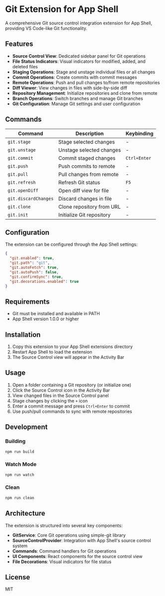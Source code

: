# Git Extension for App Shell

A comprehensive Git source control integration extension for App Shell, providing VS Code-like Git functionality.

## Features

- **Source Control View**: Dedicated sidebar panel for Git operations
- **File Status Indicators**: Visual indicators for modified, added, and deleted files
- **Staging Operations**: Stage and unstage individual files or all changes
- **Commit Operations**: Create commits with commit messages
- **Remote Operations**: Push and pull changes to/from remote repositories
- **Diff Viewer**: View changes in files with side-by-side diff
- **Repository Management**: Initialize repositories and clone from remote
- **Branch Operations**: Switch branches and manage Git branches
- **Git Configuration**: Manage Git settings and user configuration

## Commands

| Command              | Description               | Keybinding   |
| -------------------- | ------------------------- | ------------ |
| `git.stage`          | Stage selected changes    | -            |
| `git.unstage`        | Unstage selected changes  | -            |
| `git.commit`         | Commit staged changes     | `Ctrl+Enter` |
| `git.push`           | Push commits to remote    | -            |
| `git.pull`           | Pull changes from remote  | -            |
| `git.refresh`        | Refresh Git status        | `F5`         |
| `git.openDiff`       | Open diff view for file   | -            |
| `git.discardChanges` | Discard changes in file   | -            |
| `git.clone`          | Clone repository from URL | -            |
| `git.init`           | Initialize Git repository | -            |

## Configuration

The extension can be configured through the App Shell settings:

```json
{
  "git.enabled": true,
  "git.path": "git",
  "git.autoFetch": true,
  "git.autoPush": false,
  "git.confirmSync": true,
  "git.decorations.enabled": true
}
```

## Requirements

- Git must be installed and available in PATH
- App Shell version 1.0.0 or higher

## Installation

1. Copy this extension to your App Shell extensions directory
2. Restart App Shell to load the extension
3. The Source Control view will appear in the Activity Bar

## Usage

1. Open a folder containing a Git repository (or initialize one)
2. Click the Source Control icon in the Activity Bar
3. View changed files in the Source Control panel
4. Stage changes by clicking the `+` icon
5. Enter a commit message and press `Ctrl+Enter` to commit
6. Use push/pull commands to sync with remote repositories

## Development

### Building

```bash
npm run build
```

### Watch Mode

```bash
npm run watch
```

### Clean

```bash
npm run clean
```

## Architecture

The extension is structured into several key components:

- **GitService**: Core Git operations using simple-git library
- **SourceControlProvider**: Integration with App Shell's source control system
- **Commands**: Command handlers for Git operations
- **UI Components**: React components for the source control view
- **File Decorations**: Visual indicators for file status

## License

MIT
